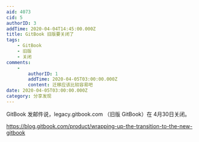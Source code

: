 ```yaml
---
aid: 4073
cid: 5
authorID: 3
addTime: 2020-04-04T14:45:00.000Z
title: GitBook 旧版要关闭了
tags:
    - GitBook
    - 旧版
    - 关闭
comments:
    -
        authorID: 1
        addTime: 2020-04-05T03:00:00.000Z
        content: 迁移应该比较容易吧
date: 2020-04-05T03:00:00.000Z
category: 分享发现
---
```


GitBook 发邮件说，legacy.gitbook.com （旧版 GitBook）在 4月30日关闭。

https://blog.gitbook.com/product/wrapping-up-the-transition-to-the-new-gitbook
